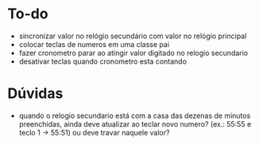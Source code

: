 # To-do
- sincronizar valor no relógio secundário com valor no relógio principal
- colocar teclas de numeros em uma classe pai
- fazer cronometro parar ao atingir valor digitado no relogio secundario
- desativar teclas quando cronometro esta contando

# Dúvidas
- quando o relogio secundario está com a casa das dezenas de minutos preenchidas, ainda deve atualizar ao teclar novo numero? (ex.: 55:55 e teclo 1 -> 55:51) ou deve travar naquele valor?